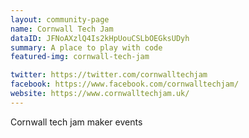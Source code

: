 ```yaml
---
layout: community-page
name: Cornwall Tech Jam
dataID: JFNoAXzlQ4Is2kHpUouCSLbOEGksUDyh
summary: A place to play with code
featured-img: cornwall-tech-jam

twitter: https://twitter.com/cornwalltechjam
facebook: https://www.facebook.com/cornwalltechjam/
website: https://www.cornwalltechjam.uk/
---
```

Cornwall tech jam maker events
